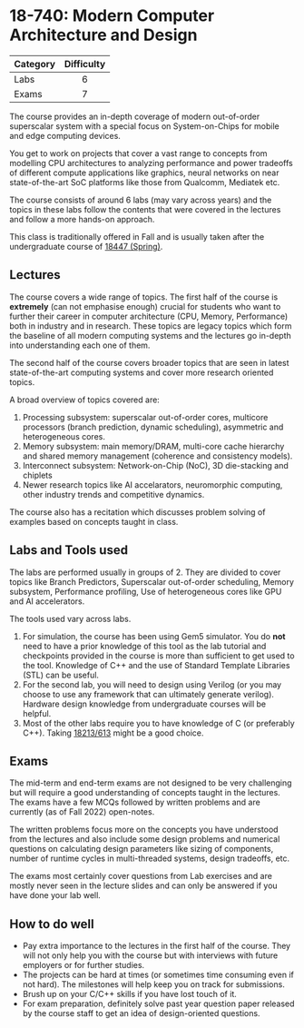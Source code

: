 # 18-740: Modern Computer Architecture and Design

| Category | Difficulty |
|:--       | :-:        |
| Labs     | 6          |
| Exams    | 7          |

The course provides an in-depth coverage of modern out-of-order superscalar system with a special focus on System-on-Chips for mobile and edge computing devices. 

You get to work on projects that cover a vast range to concepts from modelling CPU architectures to analyzing performance and power tradeoffs of different compute applications like graphics, neural networks on near state-of-the-art SoC platforms like those from Qualcomm, Mediatek etc.

The course consists of around 6 labs (may vary across years) and the topics in these labs follow the contents that were covered in the lectures and follow a more hands-on approach. 

This class is traditionally offered in Fall and is usually taken after the undergraduate course of [18447 (Spring)](/electives/18447.md).

## Lectures
The course covers a wide range of topics. The first half of the course is **extremely** (can not emphasise enough) crucial for students who want to further their career in computer architecture (CPU, Memory, Performance) both in industry and in research. These topics are legacy topics which form the baseline of all modern computing systems and the lectures go in-depth into understanding each one of them. 

The second half of the course covers broader topics that are seen in latest state-of-the-art computing systems and cover more research oriented topics. 

A broad overview of topics covered are:
1. Processing subsystem: superscalar out-of-order cores, multicore processors (branch prediction, dynamic scheduling), asymmetric and heterogeneous cores.
2. Memory subsystem: main memory/DRAM, multi-core cache hierarchy and shared memory management (coherence and consistency models).
3. Interconnect subsystem: Network-on-Chip (NoC), 3D die-stacking and chiplets
4. Newer research topics like AI accelarators, neuromorphic computing, other industry trends and competitive dynamics.

The course also has a recitation which discusses problem solving of examples based on concepts taught in class.

## Labs and Tools used

The labs are performed usually in groups of 2. They are divided to cover topics like Branch Predictors, Superscalar out-of-order scheduling, Memory subsystem, Performance profiling, Use of heterogeneous cores like GPU and AI accelerators.

The tools used vary across labs.
1. For simulation, the course has been using Gem5 simulator. You do **not** need to have a prior knowledge of this tool as the lab tutorial and checkpoints provided in the course is more than sufficient to get used to the tool. Knowledge of C++ and the use of Standard Template Libraries (STL) can be useful.
2. For the second lab, you will need to design using Verilog (or you may choose to use any framework that can ultimately generate verilog). Hardware design knowledge from undergraduate courses will be helpful.
3. Most of the other labs require you to have knowledge of C (or preferably C++). Taking [18213/613](/ece_core/18213.md) might be a good choice.

## Exams

The mid-term and end-term exams are not designed to be very challenging but will require a good understanding of concepts taught in the lectures. The exams have a few MCQs followed by written problems and are currently (as of Fall 2022) open-notes.

The written problems focus more on the concepts you have understood from the lectures and also include some design problems and numerical questions on calculating design parameters like sizing of components, number of runtime cycles in multi-threaded systems, design tradeoffs, etc.

The exams most certainly cover questions from Lab exercises and are mostly never seen in the lecture slides and can only be answered if you have done your lab well.

## How to do well

- Pay extra importance to the lectures in the first half of the course. They will not only help you with the course but with interviews with future employers or for further studies.
- The projects can be hard at times (or sometimes time consuming even if not hard). The milestones will help keep you on track for submissions.
- Brush up on your C/C++ skills if you have lost touch of it.
- For exam preparation, definitely solve past year question paper released by the course staff to get an idea of design-oriented questions.

